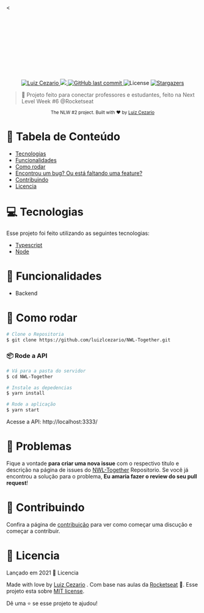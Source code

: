 <<div>
   <svg src="./.github/logo.svg" alt="NWL-Together" width="280"></svg>
</div>
<p align="center">	
   <a href="https://www.linkedin.com/in/luiz-lima-cezario/">
      <img alt="Luiz Cezario" src="https://img.shields.io/badge/-luizCezario-4c378b?style=flat&logo=Linkedin&logoColor=white" />
   </a>

  <a aria-label="Completed" href="https://nextlevelweek.com/episodios/node/aula-1/edicao/6">
    <img src="https://img.shields.io/badge/Proffy-NLW 2.0-4c378b?logo=data:image/png;base64,iVBORw0KGgoAAAANSUhEUgAAABAAAAAQCAMAAAAoLQ9TAAAALVBMVEVHcExxWsF0XMJzXMJxWcFsUsD///9jRrzY0u6Xh9Gsn9n39fyMecy0qd2bjNJWBT0WAAAABHRSTlMA2Do606wF2QAAAGlJREFUGJVdj1cWwCAIBLEsRU3uf9xobDH8+GZwUYi8i6ucJwrxKE+7D0G9Q4vlYqtmCSjndr4CgCgzlyFgfKfKCVO0LrPKjmiqMxGXkJwNnXskqWG+1oSM+BSwD8f29YLNjvx/OQrn+g99oQSoNmt3PgAAAABJRU5ErkJggg=="></img>
  </a>
  <a href="https://github.com/luizlcezario/NWL-Together/commits/master">
    <img alt="GitHub last commit" src="https://img.shields.io/github/last-commit/luizlcezario/NWL-Together?color=4c378b">
  </a> 
  <img alt="License" src="https://img.shields.io/badge/license-MIT-4c378b">
  <a href="https://github.com/luizlcezario/N/stargazers">
    <img alt="Stargazers" src="https://img.shields.io/github/stars/luizlcezario/NWL-Together?color=4c378b&logo=github">
  </a>
</p>

> :rocket: Projeto feito para conectar professores e estudantes, feito na Next Level Week #6 @Rocketseat


<div align="center">
  <sub>The NLW #2 project. Built with ❤︎ by
        <a href="https://github.com/luizlcezario">Luiz Cezario</a> 
    </a>
  </sub>
</div>

# :pushpin: Tabela de Conteúdo

* [Tecnologias](#computer-tecnologias)
* [Funcionalidades](#rocket-funcionalidades)
* [Como rodar](#construction_worker-como-rodar)
* [Encontrou um bug? Ou está faltando uma feature?](#bug-problemas)
* [Contribuindo](#tada-contribuindo)
* [Licencia](#closed_book-licencia)

# :computer: Tecnologias
Esse projeto foi feito utilizando as seguintes tecnologias:

* [Typescript](https://www.typescriptlang.org/)      
* [Node](https://nodejs.org/)      

# :rocket: Funcionalidades

* Backend 

# :construction_worker: Como rodar
```bash
# Clone o Repositoria
$ git clone https://github.com/luizlcezario/NWL-Together.git
```
### 📦 Rode a API

```bash
# Vá para a pasta do servidor
$ cd NWL-Together

# Instale as depedencias
$ yarn install

# Rode a aplicação
$ yarn start
```
Acesse a API: http://localhost:3333/


# :bug: Problemas

Fique a vontade **para criar uma nova issue** com o respectivo titulo e descrição na página de issues do [NWL-Together](https://github.com/luizlcezario/NWL-Together/issues) Repositorio. Se você já encontrou a solução para o problema, **Eu amaria fazer o review do seu pull request**!

# :tada: Contribuindo

Confira a página de [contribuição](./CONTRIBUTING.md) para ver como começar uma discução e começar a contribuir.

# :closed_book: Licencia

Lançado em 2021 :closed_book: Licencia

Made with love by [Luiz Cezario](https://github.com/luizlcezario) .
Com base nas aulas da [Rocketseat](https://github.com/Rocketseat) 🚀.
Esse projeto esta sobre [MIT license](./LICENSE).


Dê uma ⭐️ se esse projeto te ajudou!

